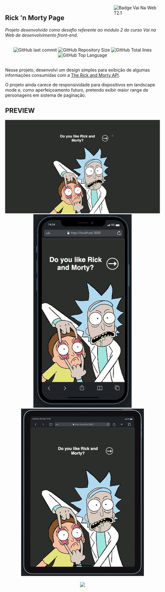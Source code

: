 <img src="https://i.ibb.co/QpLTKSz/badge-M2-T2.png" alt="Badge Vai Na Web T2.1" width="150" align="right">

## Rick 'n Morty Page

<i>Projeto desenvolvido como desafio referente ao módulo 2 do curso Vai na Web de desenvolvimento front-end. </i><br><br>

<div align="center">
    <img alt="GitHub last commit" src="https://img.shields.io/github/last-commit/sophiacrds/RickNMorty?color=khaki">
    <img alt="GitHub Repository Size" src="https://img.shields.io/github/repo-size/sophiacrds/RickNMorty?color=white">
    <img alt="GitHub Total lines" src="https://img.shields.io/tokei/lines/github/sophiacrds/RickNMorty?color=white">
    <img alt="GitHub Top Language" src="https://img.shields.io/github/languages/top/sophiacrds/RickNMorty?color=white">

</div><br>

Nesse projeto, desenvolvi um design simples para exibição de algumas informações consumidas com a <a href="https://rickandmortyapi.com">The Rick and Morty API</a>.

O projeto ainda carece de responsividade para dispositivos em landscape mode e, como aperfeiçoamento futuro, pretendo exibir maior range de personagens em sistema de paginação.

## PREVIEW

<div align="center">
  <img src="./src/assets/demos/demo-desktop.gif">
</div>

<div align="center">
  <img src="./src/assets/demos/demo-mobile.gif">
  <img src="./src/assets/demos/demo-tablet.gif">

</div>
<br>

<div align="center">
    <a href="https://www.linkedin.com/in/sophia-leão-733880101/" alt="Linkedin"><img src="https://img.shields.io/badge/-Sophia Leão-white?style=flat&logo=Linkedin&logoColor=black"></a>
</div>
